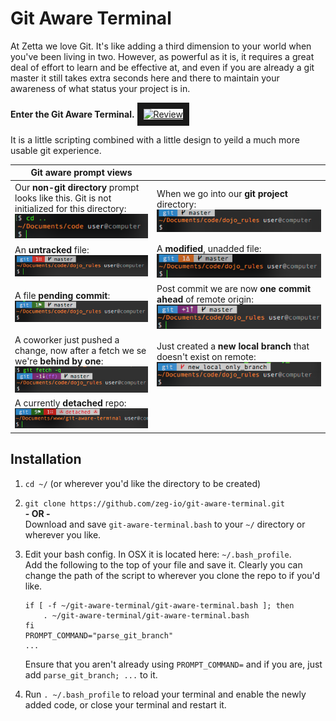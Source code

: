 # Git Aware Terminal
At Zetta we love Git.  It's like adding a third dimension to your world when you've been living in two.  However, as powerful as it is, it requires a great deal of effort to learn and be effective at, and even if you are already a git master it still takes extra seconds here and there to maintain your awareness of what status your project is in.

**Enter the Git Aware Terminal.**
<a href="http://www.youtube.com/watch?feature=player_embedded&v=GehGKYH_-OM
" target="_blank"><img src="http://img.youtube.com/vi/GehGKYH_-OM/0.jpg" 
alt="Review" width="240" height="180" border="10" /></a>

It is a little scripting combined with a little design to yeild a much more usable git experience.

Git aware prompt views | &nbsp;
------- | --------
Our **non-git directory** prompt looks like this. Git is not initialized for this directory:<br>![Basic terminal](md_images/no-git.png) | When we go into our **git project** directory:<br>![Git terminal](md_images/git-master.png)
An **untracked** file:<br>![untracked file](md_images/untracked.png) | A **modified**, unadded file:<br>![File Delta](md_images/delta.png)
A file **pending commit**:<br>![Pending commit](md_images/pending-commit.png) | Post commit we are now **one commit ahead** of remote origin:<br>![One ahead](md_images/1-ahead.png)
A coworker just pushed a change, now after a fetch we se we're **behind by one**:<br>![One behind](md_images/git-behind.png) | Just created a **new local branch** that doesn't exist on remote:![New branch](md_images/new-branch.png)
A currently **detached** repo:<br>![Pending commit](md_images/detached.png) | 

## Installation

1. `cd ~/` (or wherever you'd like the directory to be created)
2. `git clone https://github.com/zeg-io/git-aware-terminal.git`<br>
   **- OR -**<br>
   Download and save `git-aware-terminal.bash` to your `~/` directory or wherever you like.
3. Edit your bash config.  In OSX it is located here: `~/.bash_profile`.<br>
   Add the following to the top of your file and save it. Clearly you can change the path of the script to wherever you clone the repo to if you'd like.

   ```
   if [ -f ~/git-aware-terminal/git-aware-terminal.bash ]; then
       . ~/git-aware-terminal/git-aware-terminal.bash
   fi
   PROMPT_COMMAND="parse_git_branch"
   ...
   ```
   
   Ensure that you aren't already using `PROMPT_COMMAND=` and if you are, just add `parse_git_branch; ...` to it.
5. Run `. ~/.bash_profile` to reload your terminal and enable the newly added code, or close your terminal and restart it.
